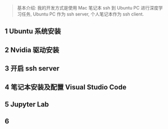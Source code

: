 > 基本介绍: 我的开发方式是使用 Mac 笔记本 ssh 到 Ubuntu PC 进行深度学习任务, Ubuntu PC 作为 ssh server, 个人笔记本作为 ssh client.
## 1 Ubuntu 系统安装

## 2 Nvidia 驱动安装

## 3 开启 ssh server

## 4 笔记本安装及配置 Visual Studio Code

## 5 Jupyter Lab

## 6
